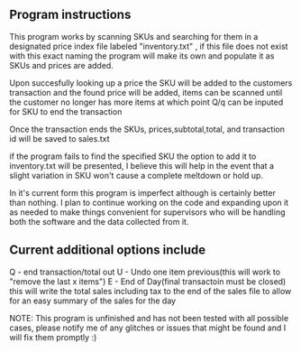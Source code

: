 Program instructions
-------------------------
This program works by scanning SKUs and searching for them in a designated price index file labeled "inventory.txt" , if this file does not exist with this exact naming the program will make its own and populate it as SKUs and prices are added.

Upon succesfully looking up a price the SKU will be added to the customers transaction and the found price will be added, items can be scanned until the customer no longer has more items at which point Q/q can be inputed for SKU to end the transaction

Once the transaction ends the SKUs, prices,subtotal,total, and transaction id will be saved to sales.txt

if the program fails to find the specified SKU the option to add it to inventory.txt will be presented, I believe this will help in the event that a slight variation in SKU won't cause a complete meltdown or hold up.

In it's current form this program is imperfect although is certainly better than nothing. I plan to continue working on the code and expanding upon it as needed to make things convenient for supervisors who will be handling both the software and the data collected from it.




Current additional options include 
-----------------------------------
Q - end transaction/total out
U - Undo one item previous(this will work to "remove the last x items")
E - End of Day(final transactoin must be closed) this will write the total sales including tax to the end of the sales file to allow for an easy summary of the sales for the day

NOTE:
This program is unfinished and has not been tested with all possible cases, please notify me of any glitches or issues that might be found and I will fix them promptly :)
